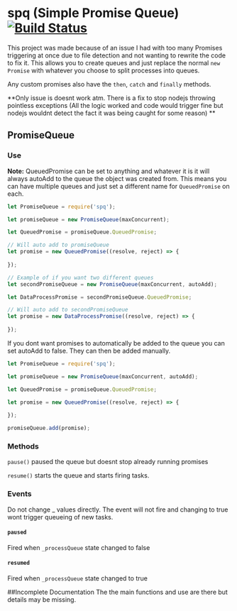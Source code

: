 spq (Simple Promise Queue) [![Build Status](https://travis-ci.com/sekwah41/spq.svg?branch=master)](https://travis-ci.com/sekwah41/spq/branches)
================

This project was made because of an issue I had with too many Promises triggering 
at once due to file detection and not wanting to rewrite the code to fix it.
This allows you to create queues and just replace the normal `new Promise` with
whatever you choose to split processes into queues.

Any custom promises also have the `then`, `catch` and `finally` methods.

**Only issue is doesnt work atm. There is a fix to stop nodejs throwing pointless exceptions (All the logic worked and code would trigger fine but nodejs wouldnt detect the fact it was being caught for some reason) **

## PromiseQueue
### Use
**Note:** QueuedPromise can be set to anything and whatever it is it will always autoAdd to the queue the object was created from.
This means you can have multiple queues and just set a different name for `QueuedPromise` on each.
```javascript
let PromiseQueue = require('spq');

let promiseQueue = new PromiseQueue(maxConcurrent);

let QueuedPromise = promiseQueue.QueuedPromise;

// Will auto add to promiseQueue
let promise = new QueuedPromise((resolve, reject) => {
    
});

// Example of if you want two different queues
let secondPromiseQueue = new PromiseQueue(maxConcurrent, autoAdd);

let DataProcessPromise = secondPromiseQueue.QueuedPromise;

// Will auto add to secondPromiseQueue
let promise = new DataProcessPromise((resolve, reject) => {
    
});
```

If you dont want promises to automatically be added to the queue you can set autoAdd to false.
They can then be added manually.

```javascript
let PromiseQueue = require('spq');

let promiseQueue = new PromiseQueue(maxConcurrent, autoAdd);

let QueuedPromise = promiseQueue.QueuedPromise;

let promise = new QueuedPromise((resolve, reject) => {
    
});

promiseQueue.add(promise);

```

### Methods
`pause()` paused the queue but doesnt stop already running promises

`resume()` starts the queue and starts firing tasks.

### Events
Do not change _ values directly. The event will not fire and changing to true wont trigger
queueing of new tasks.
#### `paused`
Fired when `_processQueue` state changed to false

#### `resumed`
Fired when `_processQueue` state changed to true

##Incomplete Documentation
The the main functions and use are there but details may be missing.
